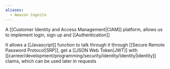 ```yaml
---
aliases:
  - Amazon Cognito
---
```


A [[Customer Identity and Access Management|CIAM]] platform, allows us to implement login, sign up and [[Authentication]]

It allows a [[Javascript]] function to talk through it through [[Secure Remote Password Protocol|SRP]], get a [[JSON Web Token|JWT]] with [[carreer/development/programming/security/identity/Identity|Identity]] claims, which can be used later in requests
